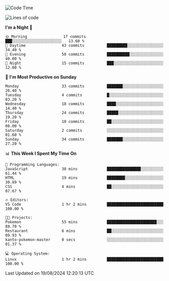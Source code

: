 <!--START_SECTION:waka-->
![Code Time](http://img.shields.io/badge/Code%20Time-207%20hrs%2029%20mins-blue)

![Lines of code](https://img.shields.io/badge/From%20Hello%20World%20I%27ve%20Written-16.7%20thousand%20lines%20of%20code-blue)

**I'm a Night 🦉** 

```text
🌞 Morning                17 commits          ███░░░░░░░░░░░░░░░░░░░░░░   13.60 % 
🌆 Daytime                43 commits          █████████░░░░░░░░░░░░░░░░   34.40 % 
🌃 Evening                50 commits          ██████████░░░░░░░░░░░░░░░   40.00 % 
🌙 Night                  15 commits          ███░░░░░░░░░░░░░░░░░░░░░░   12.00 % 
```
📅 **I'm Most Productive on Sunday** 

```text
Monday                   33 commits          ███████░░░░░░░░░░░░░░░░░░   26.40 % 
Tuesday                  4 commits           █░░░░░░░░░░░░░░░░░░░░░░░░   03.20 % 
Wednesday                18 commits          ████░░░░░░░░░░░░░░░░░░░░░   14.40 % 
Thursday                 24 commits          █████░░░░░░░░░░░░░░░░░░░░   19.20 % 
Friday                   10 commits          ██░░░░░░░░░░░░░░░░░░░░░░░   08.00 % 
Saturday                 2 commits           ░░░░░░░░░░░░░░░░░░░░░░░░░   01.60 % 
Sunday                   34 commits          ███████░░░░░░░░░░░░░░░░░░   27.20 % 
```


📊 **This Week I Spent My Time On** 

```text
💬 Programming Languages: 
JavaScript               38 mins             ███████████████░░░░░░░░░░   61.44 % 
HTML                     19 mins             ████████░░░░░░░░░░░░░░░░░   30.89 % 
CSS                      4 mins              ██░░░░░░░░░░░░░░░░░░░░░░░   07.67 % 

🔥 Editors: 
VS Code                  1 hr 2 mins         █████████████████████████   100.00 % 

🐱‍💻 Projects: 
Pokemon                  55 mins             ██████████████████████░░░   88.70 % 
Restaurant               6 mins              ██░░░░░░░░░░░░░░░░░░░░░░░   09.93 % 
kanto-pokemon-master     0 secs              ░░░░░░░░░░░░░░░░░░░░░░░░░   01.37 % 

💻 Operating System: 
Linux                    1 hr 2 mins         █████████████████████████   100.00 % 
```


 Last Updated on 19/08/2024 12:20:13 UTC
<!--END_SECTION:waka-->

